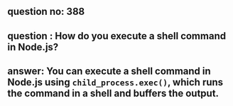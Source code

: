 
      
## question no: 388

## question : How do you execute a shell command in Node.js?

## answer: You can execute a shell command in Node.js using `child_process.exec()`, which runs the command in a shell and buffers the output.
      
